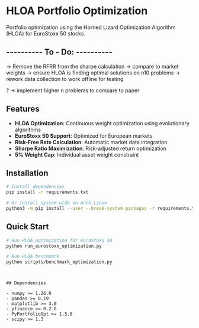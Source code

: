 # HLOA Portfolio Optimization

Portfolio optimization using the Horned Lizard Optimization Algorithm (HLOA) for EuroStoxx 50 stocks.



## ---------- To - Do: ----------

-> Remove the RFRR from the sharpe calculation
-> compare to market weights
-> ensure HLOA is finding optimal solutions on n10 problems 
-> rework data collection to work offline for testing 


? -> implement higher n problems to compare to paper









## Features

- **HLOA Optimization**: Continuous weight optimization using evolutionary algorithms
- **EuroStoxx 50 Support**: Optimized for European markets
- **Risk-Free Rate Calculation**: Automatic market data integration
- **Sharpe Ratio Maximization**: Risk-adjusted return optimization
- **5% Weight Cap**: Individual asset weight constraint


## Installation

```bash
# Install dependencies
pip install -r requirements.txt

# Or install system-wide on Arch Linux
python3 -m pip install --user --break-system-packages -r requirements.txt
```

## Quick Start

```bash
# Run HLOA optimization for EuroStoxx 50
python run_eurostoxx_optimization.py

# Run HLOA benchmark
python scripts/benchmark_optimization.py


```

```


## Dependencies

- numpy >= 1.26.0
- pandas >= 0.19
- matplotlib >= 3.0
- yfinance >= 0.2.0
- PyPortfolioOpt >= 1.5.0
- scipy >= 1.3

